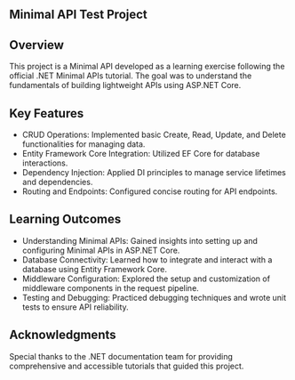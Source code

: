 Minimal API Test Project
--------

Overview
--------
This project is a Minimal API developed as a learning exercise following the official .NET Minimal APIs tutorial. The goal was to understand the fundamentals of building lightweight APIs using ASP.NET Core.

Key Features
--------
- CRUD Operations: Implemented basic Create, Read, Update, and Delete functionalities for managing data.
- Entity Framework Core Integration: Utilized EF Core for database interactions.
- Dependency Injection: Applied DI principles to manage service lifetimes and dependencies.
- Routing and Endpoints: Configured concise routing for API endpoints.

Learning Outcomes
---------
- Understanding Minimal APIs: Gained insights into setting up and configuring Minimal APIs in ASP.NET Core.
- Database Connectivity: Learned how to integrate and interact with a database using Entity Framework Core.
- Middleware Configuration: Explored the setup and customization of middleware components in the request pipeline.
- Testing and Debugging: Practiced debugging techniques and wrote unit tests to ensure API reliability.

Acknowledgments
----------
Special thanks to the .NET documentation team for providing comprehensive and accessible tutorials that guided this project.


